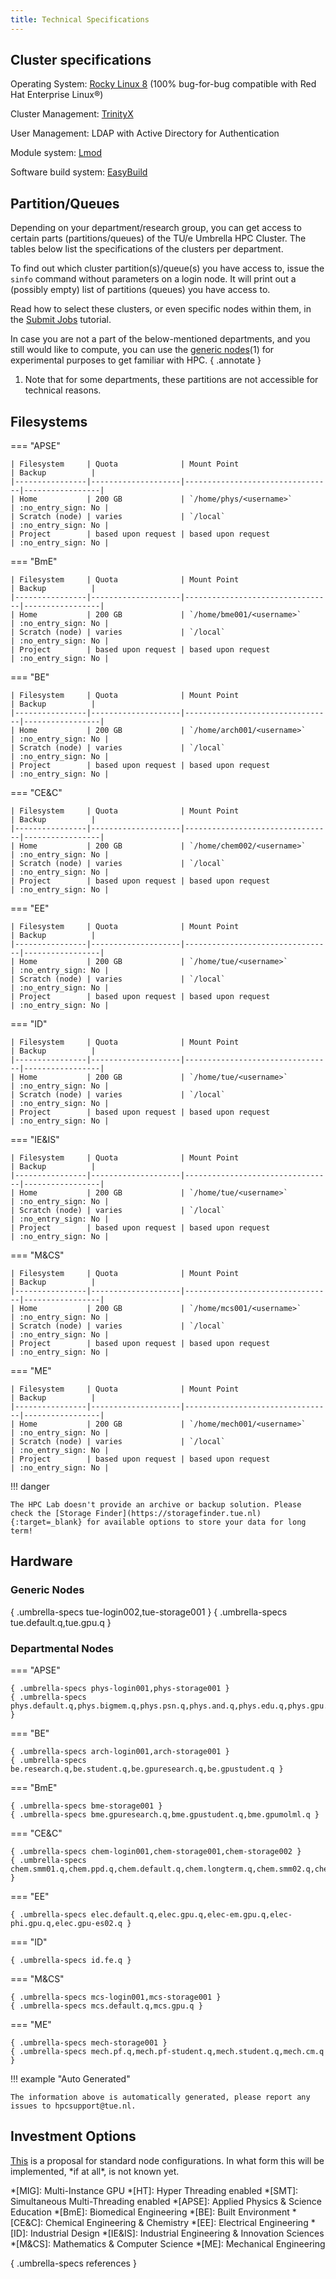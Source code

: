 ```yaml
---
title: Technical Specifications
---
```


## Cluster specifications

Operating System: [Rocky Linux 8](https://rockylinux.org/) (100% bug-for-bug compatible with Red Hat Enterprise Linux®) 

Cluster Management: [TrinityX](https://github.com/clustervision/trinityX)

User Management: LDAP with Active Directory for Authentication

Module system: [Lmod](https://lmod.readthedocs.io/en/latest/)

Software build system: [EasyBuild](https://docs.easybuild.io/)

## Partition/Queues

Depending on your department/research group, you can get access to
certain parts (partitions/queues) of the TU/e Umbrella HPC Cluster. 
The tables below list the specifications of the clusters per department.

To find out which cluster partition(s)/queue(s) you have access to,
issue the `sinfo` command without parameters on a login node. It will
print out a (possibly empty) list of partitions (queues) you have access
to.

Read how to select these clusters, or even specific nodes within them,
in the [Submit Jobs](steps/jobs/index.md) tutorial.

In case you are not a part of the below-mentioned departments, and you
still would like to compute, you can use the [generic nodes](#generic-nodes)(1) for
experimental purposes to get familiar with HPC.
{ .annotate }

1. Note that for some departments, these partitions are not accessible for technical reasons.

## Filesystems

=== "APSE"

    | Filesystem     | Quota              | Mount Point                     | Backup          |
    |----------------|--------------------|---------------------------------|-----------------|
    | Home           | 200 GB             | `/home/phys/<username>`         | :no_entry_sign: No |
    | Scratch (node) | varies             | `/local`                        | :no_entry_sign: No |
    | Project        | based upon request | based upon request              | :no_entry_sign: No |

=== "BmE"

    | Filesystem     | Quota              | Mount Point                     | Backup          |
    |----------------|--------------------|---------------------------------|-----------------|
    | Home           | 200 GB             | `/home/bme001/<username>`       | :no_entry_sign: No |
    | Scratch (node) | varies             | `/local`                        | :no_entry_sign: No |
    | Project        | based upon request | based upon request              | :no_entry_sign: No |

=== "BE"

    | Filesystem     | Quota              | Mount Point                     | Backup          |
    |----------------|--------------------|---------------------------------|-----------------|
    | Home           | 200 GB             | `/home/arch001/<username>`      | :no_entry_sign: No |
    | Scratch (node) | varies             | `/local`                        | :no_entry_sign: No |
    | Project        | based upon request | based upon request              | :no_entry_sign: No |

=== "CE&C"

    | Filesystem     | Quota              | Mount Point                     | Backup          |
    |----------------|--------------------|---------------------------------|-----------------|
    | Home           | 200 GB             | `/home/chem002/<username>`      | :no_entry_sign: No |
    | Scratch (node) | varies             | `/local`                        | :no_entry_sign: No |
    | Project        | based upon request | based upon request              | :no_entry_sign: No |

=== "EE"

    | Filesystem     | Quota              | Mount Point                     | Backup          |
    |----------------|--------------------|---------------------------------|-----------------|
    | Home           | 200 GB             | `/home/tue/<username>`          | :no_entry_sign: No |
    | Scratch (node) | varies             | `/local`                        | :no_entry_sign: No |
    | Project        | based upon request | based upon request              | :no_entry_sign: No |

=== "ID"

    | Filesystem     | Quota              | Mount Point                     | Backup          |
    |----------------|--------------------|---------------------------------|-----------------|
    | Home           | 200 GB             | `/home/tue/<username>`          | :no_entry_sign: No |
    | Scratch (node) | varies             | `/local`                        | :no_entry_sign: No |
    | Project        | based upon request | based upon request              | :no_entry_sign: No |

=== "IE&IS"

    | Filesystem     | Quota              | Mount Point                     | Backup          |
    |----------------|--------------------|---------------------------------|-----------------|
    | Home           | 200 GB             | `/home/tue/<username>`          | :no_entry_sign: No |
    | Scratch (node) | varies             | `/local`                        | :no_entry_sign: No |
    | Project        | based upon request | based upon request              | :no_entry_sign: No |

=== "M&CS"

    | Filesystem     | Quota              | Mount Point                     | Backup          |
    |----------------|--------------------|---------------------------------|-----------------|
    | Home           | 200 GB             | `/home/mcs001/<username>`       | :no_entry_sign: No |
    | Scratch (node) | varies             | `/local`                        | :no_entry_sign: No |
    | Project        | based upon request | based upon request              | :no_entry_sign: No |

=== "ME"

    | Filesystem     | Quota              | Mount Point                     | Backup          |
    |----------------|--------------------|---------------------------------|-----------------|
    | Home           | 200 GB             | `/home/mech001/<username>`      | :no_entry_sign: No |
    | Scratch (node) | varies             | `/local`                        | :no_entry_sign: No |
    | Project        | based upon request | based upon request              | :no_entry_sign: No |

!!! danger

    The HPC Lab doesn't provide an archive or backup solution. Please check the [Storage Finder](https://storagefinder.tue.nl){:target=_blank} for available options to store your data for long term!

## Hardware

### Generic Nodes

{ .umbrella-specs tue-login002,tue-storage001 }
{ .umbrella-specs tue.default.q,tue.gpu.q }

### Departmental Nodes

=== "APSE"

    { .umbrella-specs phys-login001,phys-storage001 }
    { .umbrella-specs phys.default.q,phys.bigmem.q,phys.psn.q,phys.and.q,phys.edu.q,phys.gpu.q }

=== "BE"

    { .umbrella-specs arch-login001,arch-storage001 }
    { .umbrella-specs be.research.q,be.student.q,be.gpuresearch.q,be.gpustudent.q }

=== "BmE"

    { .umbrella-specs bme-storage001 }
    { .umbrella-specs bme.gpuresearch.q,bme.gpustudent.q,bme.gpumolml.q }

=== "CE&C"

    { .umbrella-specs chem-login001,chem-storage001,chem-storage002 }
    { .umbrella-specs chem.smm01.q,chem.ppd.q,chem.default.q,chem.longterm.q,chem.smm02.q,chem.gpu.q }

=== "EE"

    { .umbrella-specs elec.default.q,elec.gpu.q,elec-em.gpu.q,elec-phi.gpu.q,elec.gpu-es02.q }

=== "ID"

    { .umbrella-specs id.fe.q }

=== "M&CS"

    { .umbrella-specs mcs-login001,mcs-storage001 }
    { .umbrella-specs mcs.default.q,mcs.gpu.q }

=== "ME"

    { .umbrella-specs mech-storage001 }
    { .umbrella-specs mech.pf.q,mech.pf-student.q,mech.student.q,mech.cm.q }

!!! example "Auto Generated"

    The information above is automatically generated, please report any issues to hpcsupport@tue.nl.

## Investment Options

[This](standard_configs_2024.md) is a proposal for standard node
configurations. In what form this will be implemented, \*if at all\*, is not
known yet.

*[MIG]: Multi-Instance GPU
*[HT]: Hyper Threading enabled
*[SMT]: Simultaneous Multi-Threading enabled
*[APSE]: Applied Physics & Science Education
*[BmE]: Biomedical Engineering
*[BE]: Built Environment
*[CE&C]: Chemical Engineering & Chemistry
*[EE]: Electrical Engineering
*[ID]: Industrial Design
*[IE&IS]: Industrial Engineering & Innovation Sciences
*[M&CS]: Mathematics & Computer Science
*[ME]: Mechanical Engineering

{ .umbrella-specs references }
